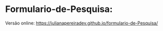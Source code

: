 # Formulario-de-Pesquisa:

Versão online: https://julianapereiradev.github.io/formulario-de-Pesquisa/
